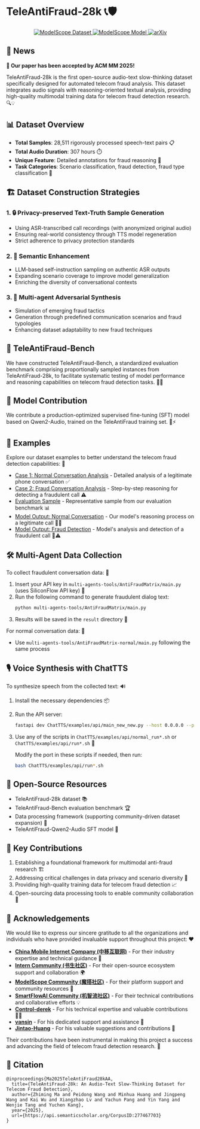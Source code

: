 # TeleAntiFraud-28k 📞🛡️

<p align="center">
  <a href="https://modelscope.cn/datasets/YourOrg/TeleAntiFraud-28k">
    <img alt="ModelScope Dataset" src="https://img.shields.io/badge/ModelScope-Dataset-orange.svg"/>
  </a>
  <a href="https://modelscope.cn/models/YourOrg/TeleAntiFraud-28k">
    <img alt="ModelScope Model" src="https://img.shields.io/badge/ModelScope-Models-green.svg"/>
  </a>
  <a href="https://arxiv.org/abs/2503.24115">
    <img alt="arXiv" src="https://img.shields.io/badge/arXiv-2503.24115-b31b1b.svg"/>
  </a>
</p>

## 🎉 News
**🎊 Our paper has been accepted by ACM MM 2025!** 

TeleAntiFraud-28k is the first open-source audio-text slow-thinking dataset specifically designed for automated telecom fraud analysis. This dataset integrates audio signals with reasoning-oriented textual analysis, providing high-quality multimodal training data for telecom fraud detection research. 🔍💡

## 📊 Dataset Overview

- **Total Samples**: 28,511 rigorously processed speech-text pairs 📋
- **Total Audio Duration**: 307 hours ⏱️
- **Unique Feature**: Detailed annotations for fraud reasoning 🧠
- **Task Categories**: Scenario classification, fraud detection, fraud type classification 🎯

## 🏗️ Dataset Construction Strategies

### 1. 🔒 Privacy-preserved Text-Truth Sample Generation
- Using ASR-transcribed call recordings (with anonymized original audio)
- Ensuring real-world consistency through TTS model regeneration
- Strict adherence to privacy protection standards

### 2. 🚀 Semantic Enhancement
- LLM-based self-instruction sampling on authentic ASR outputs
- Expanding scenario coverage to improve model generalization
- Enriching the diversity of conversational contexts

### 3. 🤖 Multi-agent Adversarial Synthesis
- Simulation of emerging fraud tactics
- Generation through predefined communication scenarios and fraud typologies
- Enhancing dataset adaptability to new fraud techniques

## 🎯 TeleAntiFraud-Bench

We have constructed TeleAntiFraud-Bench, a standardized evaluation benchmark comprising proportionally sampled instances from TeleAntiFraud-28k, to facilitate systematic testing of model performance and reasoning capabilities on telecom fraud detection tasks. 📐✅

## 🤖 Model Contribution

We contribute a production-optimized supervised fine-tuning (SFT) model based on Qwen2-Audio, trained on the TeleAntiFraud training set. 🎨⚡

## 📝 Examples

Explore our dataset examples to better understand the telecom fraud detection capabilities: 👀

- [Case 1: Normal Conversation Analysis](example/case1think.html) - Detailed analysis of a legitimate phone conversation ✅
- [Case 2: Fraud Conversation Analysis](example/case2think.html) - Step-by-step reasoning for detecting a fraudulent call ⚠️
- [Evaluation Sample](example/eval_sample.html) - Representative sample from our evaluation benchmark 📊
- [Model Output: Normal Conversation](example/result1think.html) - Our model's reasoning process on a legitimate call 🤖✅
- [Model Output: Fraud Detection](example/result2think.html) - Model's analysis and detection of a fraudulent call 🤖⚠️

## 🛠️ Multi-Agent Data Collection

To collect fraudulent conversation data: 💼
1. Insert your API key in `multi-agents-tools/AntiFraudMatrix/main.py` (uses SiliconFlow API key) 🔑
2. Run the following command to generate fraudulent dialog text:
   ```bash
   python multi-agents-tools/AntiFraudMatrix/main.py
   ```
3. Results will be saved in the `result` directory 📁

For normal conversation data: 💬
- Use `multi-agents-tools/AntiFraudMatrix-normal/main.py` following the same process

## 🎙️ Voice Synthesis with ChatTTS

To synthesize speech from the collected text: 🔊
1. Install the necessary dependencies 📦
2. Run the API server:
   ```bash
   fastapi dev ChatTTS/examples/api/main_new_new.py --host 0.0.0.0 --port 8006
   ```
3. Use any of the scripts in `ChatTTS/examples/api/normal_run*.sh` or `ChatTTS/examples/api/run*.sh` 🚀

   Modify the port in these scripts if needed, then run:
   ```bash
   bash ChatTTS/examples/api/run*.sh
   ```

## 🌟 Open-Source Resources

- TeleAntiFraud-28k dataset 📚
- TeleAntiFraud-Bench evaluation benchmark 🏆
- Data processing framework (supporting community-driven dataset expansion) 🔧
- TeleAntiFraud-Qwen2-Audio SFT model 🤖

## 🎯 Key Contributions

1. Establishing a foundational framework for multimodal anti-fraud research 🏗️
2. Addressing critical challenges in data privacy and scenario diversity 🔐
3. Providing high-quality training data for telecom fraud detection 📈
4. Open-sourcing data processing tools to enable community collaboration 🤝

## 🙏 Acknowledgements

We would like to express our sincere gratitude to all the organizations and individuals who have provided invaluable support throughout this project: ❤️

- [**China Mobile Internet Company (中移互联网)**](https://cmic.chinamobile.com/pages/pcIndex) - For their industry expertise and technical guidance 🏢
- [**Intern Community (书生社区)**](https://github.com/InternLM) - For their open-source ecosystem support and collaboration 🌍
- [**ModelScope Community (魔搭社区)**](https://github.com/modelscope) - For their platform support and community resources 🎪
- [**SmartFlowAI Community (机智流社区)**](https://github.com/SmartFlowAI) - For their technical contributions and collaborative efforts 💡
- [**Control-derek**](https://github.com/Control-derek) - For his technical expertise and valuable contributions 👨‍💻
- [**vansin**](https://github.com/vansin) - For his dedicated support and assistance 🤝
- [**Jintao-Huang**](https://github.com/Jintao-Huang) - For his valuable suggestions and contributions 💭

Their contributions have been instrumental in making this project a success and advancing the field of telecom fraud detection research. 🚀

## 📄 Citation

```
@inproceedings{Ma2025TeleAntiFraud28kAA,
  title={TeleAntiFraud-28k: An Audio-Text Slow-Thinking Dataset for Telecom Fraud Detection},
  author={Zhiming Ma and Peidong Wang and Minhua Huang and Jingpeng Wang and Kai Wu and Xiangzhao Lv and Yachun Pang and Yin Yang and Wenjie Tang and Yuchen Kang},
  year={2025},
  url={https://api.semanticscholar.org/CorpusID:277467703}
}
```
